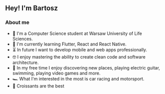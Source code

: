 <h2> Hey! I'm Bartosz </h2>

<h3> About me </h3>

* 🔭 I'm a Computer Science student at Warsaw University of Life Sciences.
* 🌱 I'm currently learning Flutter, React and React Native.
* ⏳ In future I want to develop mobile and web apps professionally.
* 🤓 I enjoy mastering the ability to create clean code and software architecture.
* 🎉 In my free time I enjoy discovering new places, playing electric guitar, swimming, playing video games and more.
* 🏎 What I'm interested in the most is car racing and motorsport.
* 🥐 Croissants are the best
